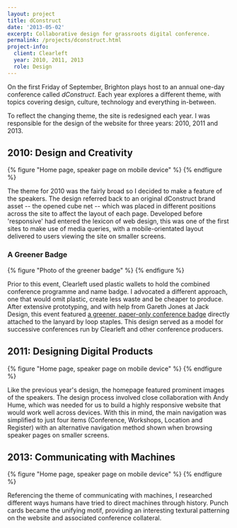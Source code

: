 ```yaml
---
layout: project
title: dConstruct
date: '2013-05-02'
excerpt: Collaborative design for grassroots digital conference.
permalink: /projects/dconstruct.html
project-info:
  client: Clearleft
  year: 2010, 2011, 2013
  role: Design
---
```

On the first Friday of September, Brighton plays host to an annual one-day conference called _dConstruct_. Each year explores a different theme, with topics covering design, culture, technology and everything in-between.

To reflect the changing theme, the site is redesigned each year. I was responsible for the design of the website for three years: 2010, 2011 and 2013.

## 2010: Design and Creativity
{% figure "Home page, speaker page on mobile device" %}
{% endfigure %}

The theme for 2010 was the fairly broad so I decided to make a feature of the speakers. The design referred back to an original dConstruct brand asset -- the opened cube net -- which was placed in different positions across the site to affect the layout of each page. Developed before 'responsive' had entered the lexicon of web design, this was one of the first sites to make use of media queries, with a mobile-orientated layout delivered to users viewing the site on smaller screens.

### A Greener Badge
{% figure "Photo of the greener badge" %}
{% endfigure %}

Prior to this event, Clearleft used plastic wallets to hold the combined conference programme and name badge. I advocated a different approach, one that would omit plastic, create less waste and be cheaper to produce. After extensive prototyping, and with help from Gareth Jones at Jack Design, this event featured [a greener, paper-only conference badge][2] directly attached to the lanyard by loop staples. This design served as a model for successive conferences run by Clearleft and other conference producers.

## 2011: Designing Digital Products
{% figure "Home page, speaker page on mobile device" %}
{% endfigure %}

Like the previous year's design, the homepage featured prominent images of the speakers. The design process involved close collaboration with Andy Hume, which was needed for us to build a highly responsive website that would work well across devices. With this in mind, the main navigation was simplified to just four items (Conference, Workshops, Location and Register) with an alternative navigation method shown when browsing speaker pages on smaller screens.

## 2013: Communicating with Machines
{% figure "Home page, speaker page on mobile device" %}
{% endfigure %}

Referencing the theme of communicating with machines, I researched different ways humans have tried to direct machines through history. Punch cards became the unifying motif, providing an interesting textural patterning on the website and associated conference collateral.

[1]: http://2010.dconstruct.org/
[2]: /2010/08/dconstruct_conference_badge
[3]: http://2011.dconstruct.org/
[4]: http://2013.dconstruct.org/
